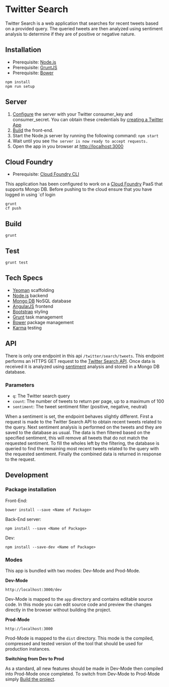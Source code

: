 # Twitter Search

Twitter Search is a web application that searches for recent tweets based on a provided query. The queried tweets are then analyzed using sentiment analysis to determine if they are of positive or negative nature.  


## Installation

* Prerequisite: [Node.js](https://nodejs.org/en/) 
* Prerequisite: [GruntJS](http://gruntjs.com/getting-started) 
* Prerequisite: [Bower](http://bower.io/#install-bower)  

```
npm install 
npm run setup
```

## Server

1. [Configure](https://github.com/maxcarter/TwitterSearch/blob/master/server/config.js) the server with your Twitter consumer_key and consumer_secret. You can obtain these credentials by [creating a Twitter App](https://apps.twitter.com/)
2. [Build](https://github.com/maxcarter/TwitterSearch#build) the front-end.
4. Start the Node.js server by running the following command: `npm start`
5. Wait until you see `The server is now ready to accept requests.`
6. Open the app in you browser at [http://localhost:3000](http://localhost:3000)

## Cloud Foundry

* Prerequisite: [Cloud Foundry CLI](https://github.com/cloudfoundry/cli)

This application has been configured to work on a [Cloud Foundry](https://www.cloudfoundry.org/) PaaS that supports Mongo DB. Before pushing to the cloud ensure that you have logged in using `cf login

```
grunt
cf push
```

## Build

```
grunt
```

## Test

```
grunt test
```

## Tech Specs

* [Yeoman](http://yeoman.io/) scaffolding
* [Node.js](https://nodejs.org/en/) backend
* [Mongo DB](https://www.mongodb.org/) NoSQL database
* [AngularJS](https://angularjs.org/) frontend
* [Bootstrap](http://getbootstrap.com/) styling
* [Grunt](http://gruntjs.com/) task management 
* [Bower](http://bower.io/) package management
* [Karma](https://karma-runner.github.io/0.13/index.html) testing

## API

There is only one endpoint in this api `/twitter/search/tweets`. This endpoint performs an HTTPS GET request to the [Twitter Search API](https://dev.twitter.com/rest/reference/get/search/tweets). Once data is received it is analyzed using [sentiment](https://github.com/thisandagain/sentiment) analysis and stored in a Mongo DB database.

### Parameters
* `q`: The Twitter search query
* `count`: The number of tweets to return per page, up to a maximum of 100
* `sentiment`: The tweet sentiment filter (positive, negative, neutral)

When a sentiment is set, the endpoint behaves slightly different. First a request is made to the Twitter Search API to obtain recent tweets related to the query. Next sentiment analysis is performed on the tweets and they are saved to the database as usual. The data is then filtered based on the specified sentiment, this will remove all tweets that do not match the requested sentiment. To fill the wholes left by the filtering, the database is queried to find the remaining most recent tweets related to the query with the requested sentiment. Finally the combined data is returned in response to the request.

## Development

### Package installation

Front-End: 

```
bower install --save <Name of Package>
```

Back-End server:


```
npm install --save <Name of Package>
```

Dev:


```
npm install --save-dev <Name of Package>
```

### Modes

This app is bundled with two modes: Dev-Mode and Prod-Mode. 

**Dev-Mode**


`http://localhost:3000/dev`


Dev-Mode is mapped to the `app` directory and contains editable source code. In this mode you can edit source code and preview the changes directly in the browser without building the project.


**Prod-Mode**


`http://localhost:3000`


Prod-Mode is mapped to the `dist` directory. This mode is the compiled, compressed and tested version of the tool that should be used for production instances. 


**Switching from Dev to Prod**

As a standard, all new features should be made in Dev-Mode then compiled into Prod-Mode once completed. To switch from Dev-Mode to Prod-Mode simply [Build the project](https://github.com/maxcarter/TwitterSearch#build).





